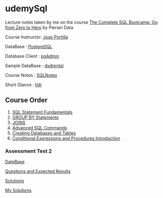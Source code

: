# udemySql
Lecture notes taken by me on the course [The Complete SQL Bootcamp: Go from Zero to Hero](https://www.udemy.com/share/101Whk3@BcgzINuBYu7rVuEJ4GwcHeZXZUiayBbCuYZXbG86Zf9lG9eZcMGv4Cmad6g7PLhH/) by Pierian Data

Course Instructor: [Jose Portilla](https://www.udemy.com/user/joseportilla/)

DataBase : [PostgreSQL](https://www.postgresql.org/)

Database Client : [pgAdmin](https://www.pgadmin.org/)

Sample DataBase : [dvdrental](./dvdrental.tar)

Course Notes : [SQLNotes](./SQLNotes.pdf)

Short Glance : [tldr](./Screen%2BShot%2B2016-04-17%2Bat%2B12.22.49%2BPM.png)

## Course Order 

1. [SQL Statement Fundamentals](./SQL%20Statement%20Fundamentals/fundamentals.sql)
2. [GROUP BY Statements](./GROUP%20BY%20Statements/groupByStatements.sql)
3. [JOINS](./JOINS/joins.sql)
4. [Advanced SQL Commands](./Advanced%20SQL%20Commands/advancedSqlCommands.sql)
5. [Creating Databases and Tables](./Creating%20Databases%20and%20Tables/databasesAndTables.sql)
6. [Conditional Expressions and Procedures Introduction](./Condition%20Expressions%20and%20Procedures%20Introduction/conditionexpressions.sql)

### Assessment Test 2

[DateBase](./Assessment%20Test%202/exercises.tar)

[Questions and Expected Results](https://docs.google.com/document/d/1wiuYbTQslmfolQWgeVPB356csjK6yqOUBhgC7fM44o8/edit)
    
[Solutions](https://docs.google.com/document/d/1swGZ0RG3KKqWqzmsI_qrMgjJ3lt39mtAJqRSMZy6Z-8/edit)

[My Solutions](./Assessment%20Test%202/assessment2.sql)
